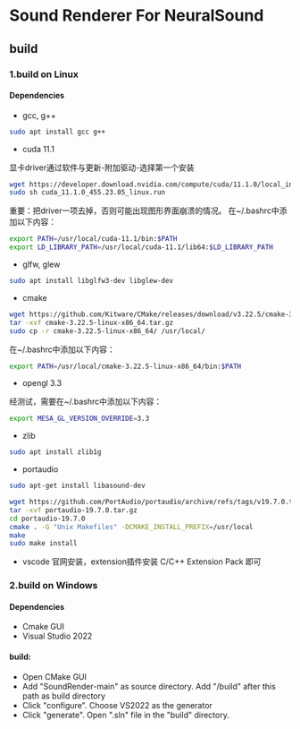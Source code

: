 # Sound Renderer For NeuralSound


## build

### 1.build on Linux

#### Dependencies

- gcc, g++
```bash
sudo apt install gcc g++
```
- cuda 11.1 

显卡driver通过软件与更新-附加驱动-选择第一个安装
```bash
wget https://developer.download.nvidia.com/compute/cuda/11.1.0/local_installers/cuda_11.1.0_455.23.05_linux.run
sudo sh cuda_11.1.0_455.23.05_linux.run
```
重要：把driver一项去掉，否则可能出现图形界面崩溃的情况。
在~/.bashrc中添加以下内容：

```bash
export PATH=/usr/local/cuda-11.1/bin:$PATH
export LD_LIBRARY_PATH=/usr/local/cuda-11.1/lib64:$LD_LIBRARY_PATH
```
- glfw, glew
```bash
sudo apt install libglfw3-dev libglew-dev
```
- cmake
```bash
wget https://github.com/Kitware/CMake/releases/download/v3.22.5/cmake-3.22.5-linux-x86_64.tar.gz
tar -xvf cmake-3.22.5-linux-x86_64.tar.gz
sudo cp -r cmake-3.22.5-linux-x86_64/ /usr/local/
```
在~/.bashrc中添加以下内容：
```bash
export PATH=/usr/local/cmake-3.22.5-linux-x86_64/bin:$PATH
```
- opengl 3.3

经测试，需要在~/.bashrc中添加以下内容：
```bash
export MESA_GL_VERSION_OVERRIDE=3.3
```
- zlib

```bash
sudo apt install zlib1g
```

+ portaudio

```bash
sudo apt-get install libasound-dev

wget https://github.com/PortAudio/portaudio/archive/refs/tags/v19.7.0.tar.gz
tar -xvf portaudio-19.7.0.tar.gz
cd portaudio-19.7.0
cmake . -G "Unix Makefiles" -DCMAKE_INSTALL_PREFIX=/usr/local
make
sudo make install
```

- vscode
  官网安装，extension插件安装 C/C++ Extension Pack 即可



### 2.build on Windows

#### Dependencies

* Cmake GUI
* Visual Studio 2022

#### build:

* Open CMake GUI
* Add "SoundRender-main" as source directory. Add "/build" after this path as build directory
* Click "configure". Choose VS2022 as the generator 
* Click "generate". Open ".sln" file in the "build" directory. 

